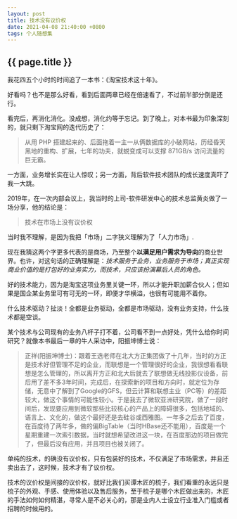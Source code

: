 ```yaml
---
layout: post
title: 技术没有议价权
date: 2021-04-08 21:40:00 +0800
tags: 个人随想集
--- 
```


<h2>{{ page.title }}</h2>

我花四五个小时的时间追了一本书：《淘宝技术这十年》。

好看吗？也不是那么好看，看到后面两章已经在倍速看了，不过前半部分倒是还行。

看完后，再消化消化。没成想，消化约等于忘记。到了晚上，对本书最为印象深刻的，就只剩下淘宝网的迭代历史了：

> 从用 PHP 搭建起来的、后面拖着一主一从俩数据库的小破网站，历经昏天黑地的重构、扩展，七年的功夫，就蜕变成可以支撑 871GB/s 访问流量的巨无霸。

一方面，业务增长实在让人惊叹；另一方面，背后软件技术团队的成长速度真吓了我一大跳。

2019年，在一次内部会议上，我当时的上司-软件研发中心的技术总监黄炎做了一场分享，他的结论是：

> 技术在市场上没有议价权

当时我不理解，是因为我把「市场」二字狭义理解为了「人力市场」.

现在我猜这两个字更多代表的是商场，乃至整个**以满足用户需求为导向**的商业世界。也许，对这句话的正确理解是：*技术服务于业务，业务服务于市场；真正实现商业价值的是打包好的业务实力，而技术，只应该扮演幕后人员的角色。*

好的技术能力，因为是淘宝这项业务里关键一环，所以才能升职加薪合伙人；但如果是国企某业务里可有可无的一环，即便才华横溢，也很有可能用不着你。

什么技术驱动？扯淡！全都是业务驱动，全都是市场驱动，没有业务支持，什么技术都是空谈。

某个技术与公司现有的业务八杆子打不着，公司看不到一点好处，凭什么给你时间研究？就像本书最后一章的牛人采访中，阳振坤博士说：

> 正祥(阳振坤博士)：跟着王选老师在北大方正集团做了十几年，当时的方正是技术好但管理不足的企业，而联想是一个管理很好的企业，我很想看看联想是怎么管理的，所以离开方正和北大后就去了联想做无线投影仪设备，前后用了差不多3年时间，完成后，在探索新的项目和方向时，就定位为存储，无意中了解到了Google的GFS，但云计算和联想主业（PC等）的差距较大，做这个事情的可能性较小。于是我去了微软亚洲研究院，做了一段时间后，发现要应用到微软那些比较核心的产品上的障碍很多，包括地域的、语言上、文化的，做这个最好还是去硅谷或西雅图。一年多之后去了百度，在百度待了两年多，做的偏BigTable（当时HBase还不能用），百度是一个星期重建一次索引数据，当时就想希望改进这一块，在百度那边的项目做完了，但最后没有应用，并且项目也被关闭了。

单纯的技术，的确没有议价权，只有包装好的技术，不仅满足了市场需求，并且还卖出去了，这时候，技术才有了议价权。

技术的议价权是间接的议价权，就好比我们买谭木匠的梳子，我们看重的永远只是梳子的外观、手感、使用体验以及售后服务，至于梳子是哪个木匠做出来的，木匠的手法如何如何精湛，寻常人是不必关心的，那是业内人士设立行业准入门槛或者招聘的时候用的。